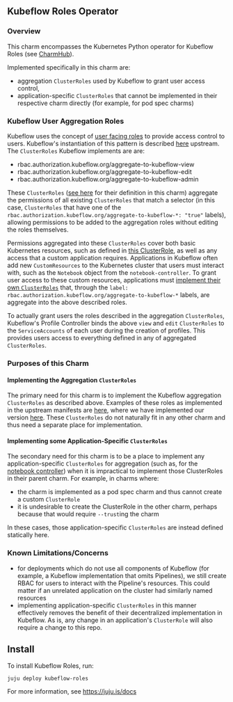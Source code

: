 ## Kubeflow Roles Operator

### Overview
This charm encompasses the Kubernetes Python operator for Kubeflow Roles
(see [CharmHub](https://charmhub.io/?q=kubeflow-roles)).  

Implemented specifically in this charm are: 
* aggregation `ClusterRoles` used by Kubeflow to grant user access control, 
* application-specific `ClusterRoles` that cannot be implemented in their respective charm directly (for example, for pod spec charms)

### Kubeflow User Aggregation Roles

Kubeflow uses the concept of [user facing roles](https://kubernetes.io/docs/reference/access-authn-authz/rbac/#user-facing-roles) to provide access control to users.  Kubeflow's instantiation of this pattern is described [here](https://github.com/kubeflow/manifests/tree/3e08dc102059def5a0b0d04560c7d119959bf506/common/kubeflow-roles) upstream.  The `ClusterRoles` Kubeflow implements are are:

* rbac.authorization.kubeflow.org/aggregate-to-kubeflow-view
* rbac.authorization.kubeflow.org/aggregate-to-kubeflow-edit
* rbac.authorization.kubeflow.org/aggregate-to-kubeflow-admin

These `ClusterRoles` ([see here](https://github.com/canonical/kubeflow-roles-operator/blob/d96c15e4de8bb36e9ec039ae66c12af1084ecd2b/src/manifests/kubeflow-roles.yaml#L4) for their definition in this charm) aggregate the permissions of all existing `ClusterRoles` that match a selector (in this case, `ClusterRoles` that have one of the `rbac.authorization.kubeflow.org/aggregate-to-kubeflow-*: "true"` labels), allowing permissions to be added to the aggregation roles without editing the roles themselves.  

Permissions aggregated into these `ClusterRoles` cover both basic Kubernetes resources, such as defined in [this ClusterRole](https://github.com/canonical/kubeflow-roles-operator/blob/d96c15e4de8bb36e9ec039ae66c12af1084ecd2b/src/manifests/kubeflow-roles.yaml#L74), as well as any access that a custom application requires.  Applications in Kubeflow often add new `CustomResources` to the Kubernetes cluster that users must interact with, such as the `Notebook` object from the `notebook-controller`.  To grant user access to these custom resources, applications must [implement their own `ClusterRoles`](https://github.com/canonical/kubeflow-roles-operator/blob/afe3e1ea0a6dcb4136a506d4d2b697f9d1589a27/src/manifests/notebook-controller.yaml#L17) that, through the `label: rbac.authorization.kubeflow.org/aggregate-to-kubeflow-*` labels, are aggregate into the above described roles.  

To actually grant users the roles described in the aggregation `ClusterRoles`, Kubeflow's Profile Controller binds the above `view` and `edit` `ClusterRoles` to the `ServiceAccounts` of each user during the creation of profiles.  This provides users access to everything defined in any of aggregated `ClusterRoles`.

### Purposes of this Charm

#### Implementing the Aggregation `ClusterRoles`

The primary need for this charm is to implement the Kubeflow aggregation `ClusterRoles` as described above.  Examples of these roles as implemented in the upstream manifests are [here](https://github.com/kubeflow/manifests/blob/3e08dc102059def5a0b0d04560c7d119959bf506/common/kubeflow-roles/base/cluster-roles.yaml), where we have implemented our version [here](https://github.com/canonical/kubeflow-roles-operator/blob/afe3e1ea0a6dcb4136a506d4d2b697f9d1589a27/src/manifests/kubeflow-roles.yaml#L4).   These `ClusterRoles` do not naturally fit in any other charm and thus need a separate place for implementation.

#### Implementing some Application-Specific `ClusterRoles`

The secondary need for this charm is to be a place to implement any application-specific `ClusterRoles` for aggregation (such as, for the [notebook controller](https://github.com/canonical/kubeflow-roles-operator/blob/afe3e1ea0a6dcb4136a506d4d2b697f9d1589a27/src/manifests/notebook-controller.yaml#L17)) when it is impractical to implement those ClusterRoles in their parent charm.  For example, in charms where:

* the charm is implemented as a pod spec charm and thus cannot create a custom `ClusterRole`
* it is undesirable to create the ClusterRole in the other charm, perhaps because that would require `--trust`ing the charm

In these cases, those application-specific `ClusterRoles` are instead defined statically here.  

### Known Limitations/Concerns

* for deployments which do not use all components of Kubeflow (for example, a Kubeflow implementation that omits Pipelines), we still create RBAC for users to interact with the Pipeline's resources.  This could matter if an unrelated application on the cluster had similarly named resources
* implementing application-specific `ClusterRoles` in this manner effectively removes the benefit of their decentralized implementation in Kubeflow.  As is, any change in an application's `ClusterRole` will also require a change to this repo. 

## Install

To install Kubeflow Roles, run:

    juju deploy kubeflow-roles

For more information, see https://juju.is/docs
